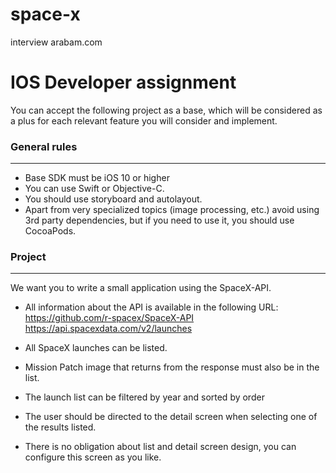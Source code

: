 # space-x
interview arabam.com

# IOS Developer assignment

You can accept the following project as a base, which will be considered as a plus for each relevant feature you will consider and implement.

### General rules
------------------------------------

- Base SDK must be iOS 10 or higher
- You can use Swift or Objective-C.
- You should use storyboard and autolayout.
- Apart from very specialized topics (image processing, etc.) avoid using 3rd party dependencies, but if you need to use it, you should use CocoaPods.

### Project
------------------------------------

We want you to write a small application using the SpaceX-API.

- All information about the API is available in the following URL:
    https://github.com/r-spacex/SpaceX-API
    https://api.spacexdata.com/v2/launches
	
- All SpaceX launches can be listed.
- Mission Patch image that returns from the response must also be in the list.
- The launch list can be filtered by year and sorted by order
- The user should be directed to the detail screen when selecting one of the results listed.
- There is no obligation about list and detail screen design, you can configure this screen as you like.
 
